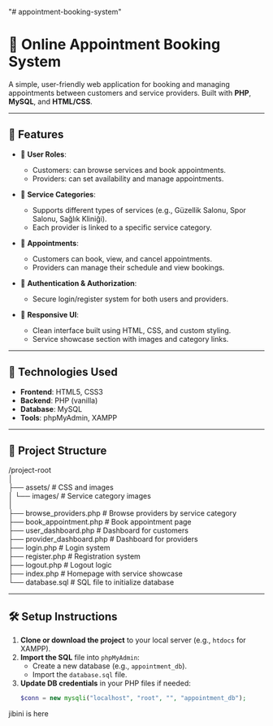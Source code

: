 "# appointment-booking-system" 

📅 Online Appointment Booking System
===================================

A simple, user-friendly web application for booking and managing appointments between customers and service providers. Built with **PHP**, **MySQL**, and **HTML/CSS**.

---

🚀 Features
----------

- 👥 **User Roles**:
  - Customers: can browse services and book appointments.
  - Providers: can set availability and manage appointments.

- 📖 **Service Categories**:
  - Supports different types of services (e.g., Güzellik Salonu, Spor Salonu, Sağlık Kliniği).
  - Each provider is linked to a specific service category.

- 📆 **Appointments**:
  - Customers can book, view, and cancel appointments.
  - Providers can manage their schedule and view bookings.

- 🔐 **Authentication & Authorization**:
  - Secure login/register system for both users and providers.

- 🎨 **Responsive UI**:
  - Clean interface built using HTML, CSS, and custom styling.
  - Service showcase section with images and category links.

---

🧱 Technologies Used
--------------------

- **Frontend**: HTML5, CSS3
- **Backend**: PHP (vanilla)
- **Database**: MySQL
- **Tools**: phpMyAdmin, XAMPP

---

📂 Project Structure
--------------------

/project-root  
│  
├── assets/                  # CSS and images  
│   └── images/              # Service category images  
│  
├── browse_providers.php     # Browse providers by service category  
├── book_appointment.php     # Book appointment page  
├── user_dashboard.php       # Dashboard for customers  
├── provider_dashboard.php   # Dashboard for providers  
├── login.php                # Login system  
├── register.php             # Registration system  
├── logout.php               # Logout logic  
├── index.php                # Homepage with service showcase  
└── database.sql             # SQL file to initialize database  

---

🛠 Setup Instructions
---------------------

1. **Clone or download the project** to your local server (e.g., `htdocs` for XAMPP).
2. **Import the SQL** file into `phpMyAdmin`:
   - Create a new database (e.g., `appointment_db`).
   - Import the `database.sql` file.
3. **Update DB credentials** in your PHP files if needed:
   ```php
   $conn = new mysqli("localhost", "root", "", "appointment_db");

jibini is here

   

